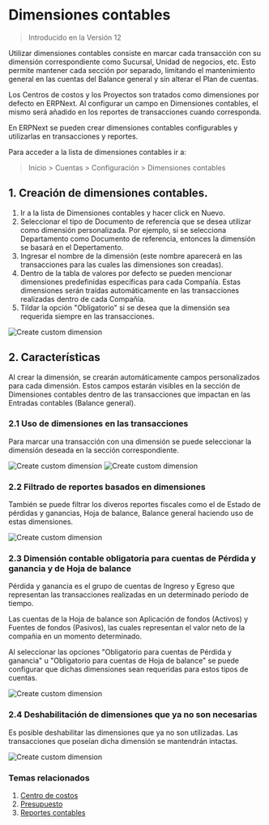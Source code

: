 <!-- add-breadcrumbs -->
# Dimensiones contables

> Introducido en la Versión 12

Utilizar dimensiones contables consiste en marcar cada transacción con su dimensión correspondiente como Sucursal, Unidad de negocios, etc. Esto permite mantener cada sección por separado, limitando el mantenimiento general en las cuentas del Balance general y sin alterar el Plan de cuentas.

Los Centros de costos y los Proyectos son tratados como dimensiones por defecto en ERPNext. Al configurar un campo en Dimensiones contables, el mismo será añadido en los reportes de transacciones cuando corresponda. 

En ERPNext se pueden crear dimensiones contables configurables y utilizarlas en transacciones y reportes.

Para acceder a la lista de dimensiones contables ir a:
> Inicio > Cuentas > Configuración > Dimensiones contables

## 1. Creación de dimensiones contables.

1. Ir a la lista de Dimensiones contables y hacer click en Nuevo.
1. Seleccionar el tipo de Documento de referencia que se desea utilizar como dimensión personalizada. Por ejemplo, si se selecciona Departamento como Documento de referencia, entonces la dimensión se basará en el Depertamento.
1. Ingresar el nombre de la dimensión (este nombre aparecerá en las transacciones para las cuales las dimensiones son creadas).
1. Dentro de la tabla de valores por defecto se pueden mencionar dimensiones predefinidas específicas para cada Compañía. Estas dimensiones serán traídas automáticamente en las transacciones realizadas dentro de cada Compañía.
1. Tildar la opción "Obligatorio" si se desea que la dimensión sea requerida siempre en las transacciones.

<img alt="Create custom dimension" class="screenshot" src="{{docs_base_url}}/assets/img/accounts/accounting-dimension.png">


## 2. Características

Al crear la dimensión, se crearán automáticamente campos personalizados para cada dimensión. Estos campos estarán visibles en la sección de Dimensiones contables dentro de las transacciones que impactan en las Entradas contables (Balance general).

### 2.1 Uso de dimensiones en las transacciones

Para marcar una transacción con una dimensión se puede seleccionar la dimensión deseada en la sección correspondiente.

<img alt="Create custom dimension" class="screenshot" src="{{docs_base_url}}/assets/img/accounts/dimension-section.png">

<img alt="Create custom dimension" class="screenshot" src="{{docs_base_url}}/assets/img/accounts/dimension-transaction.png">

### 2.2 Filtrado de reportes basados en dimensiones

También se puede filtrar los diveros reportes fiscales como el de Estado de pérdidas y ganancias, Hoja de balance, Balance general haciendo uso de estas dimensiones.

<img alt="Create custom dimension" class="screenshot" src="{{docs_base_url}}/assets/img/accounts/report-dimensions.png">

### 2.3 Dimensión contable obligatoria para cuentas de Pérdida y ganancia y de Hoja de balance

Pérdida y ganancia es el grupo de cuentas de Ingreso y Egreso que representan las transacciones realizadas en un determinado período de tiempo.

Las cuentas de la Hoja de balance son Aplicación de fondos (Activos) y Fuentes de fondos (Pasivos), las cuales representan el valor neto de la compañia en un momento determinado.

Al seleccionar las opciones "Obligatorio para cuentas de Pérdida y ganancia" u "Obligatorio para cuentas de Hoja de balance" se puede configurar que dichas dimensiones sean requeridas para estos tipos de cuentas.

<img alt="Create custom dimension" class="screenshot" src="{{docs_base_url}}/assets/img/accounts/dimension-mandatory.png">

### 2.4 Deshabilitación de dimensiones que ya no son necesarias

Es posible deshabilitar las dimensiones que ya no son utilizadas. Las transacciones que poseían dicha dimensión se mantendrán intactas.

<img alt="Create custom dimension" class="screenshot" src="{{docs_base_url}}/assets/img/accounts/dimension-disable.png">


### Temas relacionados
1. [Centro de costos](/docs/user/manual/es/accounts/cost-center)
1. [Presupuesto](/docs/user/manual/es/accounts/budgeting)
1. [Reportes contables](/docs/user/manual/es/accounts/accounting-reports)
